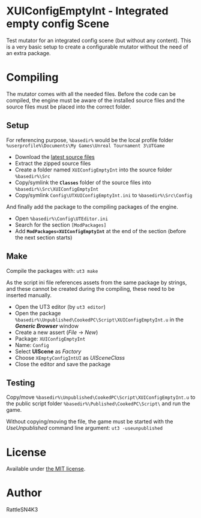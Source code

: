 XUIConfigEmptyInt - Integrated empty config Scene 
==========================

Test mutator for an integrated config scene (but without any content). This is a very basic setup to create a configurable mutator without the need of an extra package.

# Compiling

The mutator comes with all the needed files. Before the code can be compiled, the engine must be aware of the installed source files and the source files must be placed into the correct folder.

## Setup

For referencing purpose, `%basedir%` would be the local profile folder `%userprofile%\Documents\My Games\Unreal Tournament 3\UTGame`

- Download the [latest source files](/../../archive/master.zip)
- Extract the zipped source files
- Create a folder named `XUIConfigEmptyInt` into the source folder `%basedir%\Src`
- Copy/symlink the **`Classes`** folder of the source files into `%basedir%\Src\XUIConfigEmptyInt`
- Copy/symlink `Config\UTXUIConfigEmptyInt.ini` to `%basedir%\Src\Config`

And finally add the package to the compiling packages of the engine.

- Open `%basedir%\Config\UTEditor.ini`
- Search for the section `[ModPackages]`
- Add **`ModPackages=XUIConfigEmptyInt`** at the end of the section
(before the next section starts)

## Make

Compile the packages with:
`ut3 make`

As the script ini file references assets from the same package by strings, and these cannot be created during the compiling, these need to be inserted manually.

- Open the UT3 editor (by `ut3 editor`)
- Open the package `%basedir%\Unpublished\CookedPC\Script\XUIConfigEmptyInt.u` in the ***Generic Browser*** window
- Create a new assert (*File* -> *New*)
 - Package: `XUIConfigEmptyInt`
 - Name: `Config`
 - Select **UIScene** as *Factory*
 - Choose `XEmptyConfigIntUI` as *UISceneClass*
- Close the editor and save the package

## Testing

Copy/move `%basedir%\Unpublished\CookedPC\Script\XUIConfigEmptyInt.u` to the public script folder `%basedir%\Published\CookedPC\Script\` and run the game.

Without copying/moving the file, the game must be started with the *UseUnpublished* command line argument:
`ut3 -useunpublished`

# License
Available under [the MIT license](http://opensource.org/licenses/mit-license.php).

# Author
RattleSN4K3

